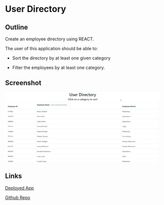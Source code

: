 # User Directory

## Outline

Create an employee directory using REACT.

The user of this application should be able to:

* Sort the directory by at least one given category

* Filter the employees by at least one category.

## Screenshot

   ![Result](./direct.gif)

## Links

[Deployed App](https://vigorous-swartz-383e4e.netlify.com/)

[Github Repo](https://github.com/adam-lowe/19-User-Directory)
